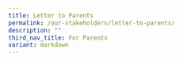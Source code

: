 ```yaml
---
title: Letter to Parents
permalink: /our-stakeholders/letter-to-parents/
description: ""
third_nav_title: For Parents
variant: markdown
---
```

